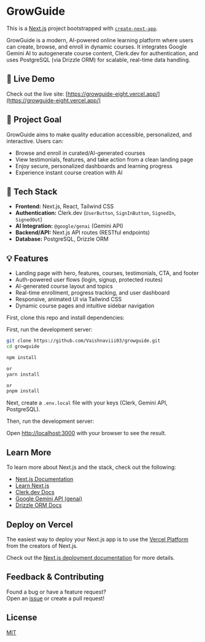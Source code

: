 # GrowGuide

This is a [Next.js](https://nextjs.org) project bootstrapped with [`create-next-app`](https://github.com/vercel/next.js/tree/canary/packages/create-next-app).

GrowGuide is a modern, AI-powered online learning platform where users can create, browse, and enroll in dynamic courses. It integrates Google Gemini AI to autogenerate course content, Clerk.dev for authentication, and uses PostgreSQL (via Drizzle ORM) for scalable, real-time data handling.

## 🚀 Live Demo

Check out the live site: [https://growguide-eight.vercel.app/](https://growguide-eight.vercel.app/)

## 🎯 Project Goal

GrowGuide aims to make quality education accessible, personalized, and interactive. Users can:
- Browse and enroll in curated/AI-generated courses
- View testimonials, features, and take action from a clean landing page
- Enjoy secure, personalized dashboards and learning progress
- Experience instant course creation with AI

## 🧱 Tech Stack

- **Frontend:** Next.js, React, Tailwind CSS
- **Authentication:** Clerk.dev (`UserButton`, `SignInButton`, `SignedIn`, `SignedOut`)
- **AI Integration:** `@google/genai` (Gemini API)
- **Backend/API:** Next.js API routes (RESTful endpoints)
- **Database:** PostgreSQL, Drizzle ORM

## 💡 Features

- Landing page with hero, features, courses, testimonials, CTA, and footer
- Auth-powered user flows (login, signup, protected routes)
- AI-generated course layout and topics
- Real-time enrollment, progress tracking, and user dashboard
- Responsive, animated UI via Tailwind CSS
- Dynamic course pages and intuitive sidebar navigation

First, clone this repo and install dependencies:

First, run the development server:

```bash
git clone https://github.com/Vaishnaviii03/growguide.git
cd growguide

npm install

or
yarn install

or
pnpm install
```


Next, create a `.env.local` file with your keys (Clerk, Gemini API, PostgreSQL).

Then, run the development server:

Open [http://localhost:3000](http://localhost:3000) with your browser to see the result.

## Learn More

To learn more about Next.js and the stack, check out the following:

- [Next.js Documentation](https://nextjs.org/docs)
- [Learn Next.js](https://nextjs.org/learn)
- [Clerk.dev Docs](https://clerk.com/docs)
- [Google Gemini API (genai)](https://ai.google.dev/tutorials/get_started)
- [Drizzle ORM Docs](https://orm.drizzle.team/)

## Deploy on Vercel

The easiest way to deploy your Next.js app is to use the [Vercel Platform](https://vercel.com/new?utm_medium=default-template&filter=next.js&utm_source=create-next-app&utm_campaign=create-next-app-readme) from the creators of Next.js.

Check out the [Next.js deployment documentation](https://nextjs.org/docs/app/building-your-application/deploying) for more details.

## Feedback & Contributing

Found a bug or have a feature request?  
Open an [issue](https://github.com/Vaishnaviii03/growguide/issues) or create a pull request!

## License

[MIT](LICENSE)


